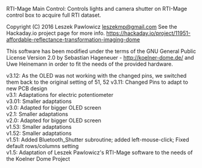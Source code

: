 RTI-Mage Main Control: Controls lights and camera shutter on RTI-Mage control box to acquire full RTI dataset.

Copyright (C) 2016 Leszek Pawlowicz leszekmp@gmail.com
See the Hackaday.io project page for more info. https://hackaday.io/project/11951-affordable-reflectance-transformation-imaging-dome

This software has been modified under the terms of the GNU General Public License Version 2.0
by Sebastian Hageneuer - http://koelner-dome.de/ and Uwe Heinemann in order to fit the needs of the provided hardware.

v3.12:  As the OLED was not working with the changed pins, we switched them back to the original setting of 51, 52
v3.11:  Changed Pins to adapt to new PCB design  
v3.1:   Adaptations for electric potentiometer  
v3.01:  Smaller adaptations  
v3.0:   Adapted for bigger OLED screen  
v2.1:   Smaller adaptations  
v2.0:   Adapted for bigger OLED screen  
v1.53:  Smaller adaptations  
v1.52:  Smaller adaptations  
v1.51:  Added Bluetooth_Shutter subroutine; added left-mouse-click; Fixed default rows/columns setting  
v1.5:   Adaptation of Leszek Pawlowicz's RTI-Mage software to the needs of the Koelner Dome Project  
